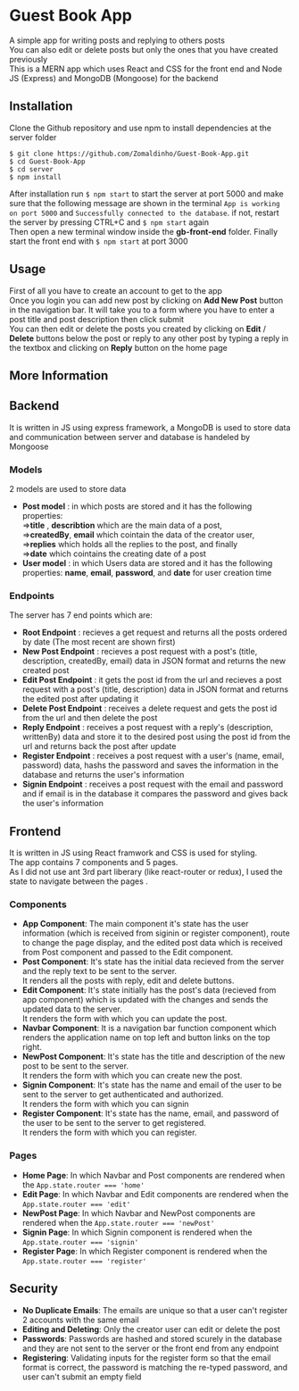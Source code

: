 # Guest Book App

A simple app for writing posts and replying to others posts <br/>
You can also edit or delete posts but only the ones that you have created previously <br/>
This is a MERN app which uses React and CSS for the front end and Node JS (Express) and MongoDB (Mongoose) for the backend

## Installation

Clone the Github repository and use npm to install dependencies at the server folder <br/>
```
$ git clone https://github.com/Zomaldinho/Guest-Book-App.git
$ cd Guest-Book-App
$ cd server
$ npm install
```
After installation run `$ npm start` to start the server at port 5000 and make sure that the following message are shown in the terminal `App is working on port 5000` and `Successfully connected to the database`. if not, restart the server by pressing CTRL+C and `$ npm start` again <br/>
Then open a new terminal window inside the **gb-front-end** folder.
Finally start the front end with `$ npm start` at port 3000

## Usage
First of all you have to create an account to get to the app <br/>
Once you login you can add new post by clicking on **Add New Post** button in the navigation bar. It will take you to a form where you have to enter a post title and post description then click submit<br/>
You can then edit or delete the posts you created by clicking on **Edit** / **Delete** buttons below the post or reply to any other post by typing a reply in the textbox and clicking on **Reply** button on the home page

## More Information

## Backend

It is written in JS using express framework, a MongoDB is used to store data and communication between server and database is handeled by Mongoose

### Models
2 models are used to store data
* **Post model** : in which posts are stored and it has the following properties:<br/> =>**title** , **describtion** which are the main data of a post, <br/>=>**createdBy**, **email** which cointain the data of the creator user, <br/>=>**replies** which holds all the replies to the post, and finally <br/>=>**date** which cointains the creating date of a post
* **User model** : in which Users data are stored and it has the following properties: **name**, **email**, **password**, and **date** for user creation time

### Endpoints
The server has 7 end points which are:
* **Root Endpoint** : recieves a get request and returns all the posts ordered by date (The most recent are shown first)
* **New Post Endpoint** : recieves a post request with a post's (title, description, createdBy, email) data in JSON format and returns the new created post
* **Edit Post Endpoint** : it gets the post id from the url and recieves a post request with a post's (title, description) data in JSON format and returns the edited post after updating it
* **Delete Post Endpoint** : receives a delete request and gets the post id from the url and then delete the post
* **Reply Endpoint** : receives a post request with a reply's (description, writtenBy) data and store it to the desired post using the post id from the url and returns back the post after update
* **Register Endpoint** : receives a post request with a user's (name, email, password) data, hashs the password and saves the information in the database and returns the user's information
* **Signin Endpoint** : receives a post request with the email and password and if email is in the database it compares the password and gives back the user's information 

## Frontend
It is written in JS using React framwork and CSS is used for styling. <br/>
The app contains 7 components and 5 pages. <br/>
As I did not use ant 3rd part liberary (like react-router or redux), I used the state to navigate between the pages .
### Components
* **App Component**: The main component it's state has the user information (which is received from siginin or register component), route to change the page display, and the edited post data which is received from Post component and passed to the Edit component.
* **Post Component**: It's state has the initial data recieved from the server and the reply text to be sent to the server.<br/>
It renders all the posts with reply, edit and delete buttons.
* **Edit Component**: It's state initially has the post's data (recieved from app component) which is updated with the changes and sends the updated data to the server.<br>
It renders the form with which you can update the post. 
* **Navbar Component**: It is a navigation bar function component which renders the application name on top left and button links on the top right.
* **NewPost Component**: It's state has the title and description of the new post to be sent to the server.<br/>
It renders the form with which you can create new the post. 
* **Signin Component**: It's state has the name and email of the user to be sent to the server to get authenticated and authorized. <br/>
It renders the form with which you can signin 
* **Register Component**: It's state has the name, email, and password of the user to be sent to the server to get registered. <br/>
It renders the form with which you can register.

### Pages

* **Home Page**: In which Navbar and Post components are rendered when the `App.state.router === 'home'`
* **Edit Page**: In which Navbar and Edit components are rendered when the `App.state.router === 'edit'`
* **NewPost Page**: In which Navbar and NewPost components are rendered when the `App.state.router === 'newPost'`
* **Signin Page**: In which Signin component is rendered when the `App.state.router === 'signin'`
* **Register Page**: In which Register component is rendered when the `App.state.router === 'register'`

## Security 

* **No Duplicate Emails**: The emails are unique so that a user can't register 2 accounts with the same email 
* **Editing and Deleting**: Only the creator user can edit or delete the post
* **Passwords**: Passwords are hashed and stored scurely in the database and they are not sent to the server or the front end from any endpoint
* **Registering**: Validating inputs for the register form so that the email format is correct, the password is matching the re-typed password, and user can't submit an empty field